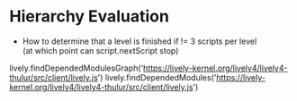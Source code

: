 <script>
import { openBrowser, openComponent } from "./../../../PX2018/project_2/utils.js"
</script>
<link rel="stylesheet" type="text/css" href="./../../../PX2018/project_2/utils.css">

# Hierarchy Evaluation

- How to determine that a level is finished if != 3 scripts per level  
(at which point can script.nextScript stop)

lively.findDependedModulesGraph('https://lively-kernel.org/lively4/lively4-thulur/src/client/lively.js')
lively.findDependedModules('https://lively-kernel.org/lively4/lively4-thulur/src/client/lively.js')
